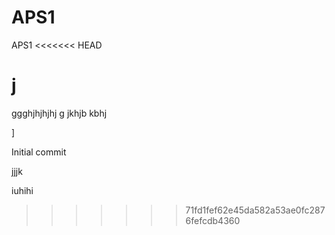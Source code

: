 # APS1
 APS1
<<<<<<< HEAD



j
=======
ggghjhjhjhj g 
jkhjb
kbhj

]




Initial commit





jjjk



iuhihi

>>>>>>> 71fd1fef62e45da582a53ae0fc2876fefcdb4360

